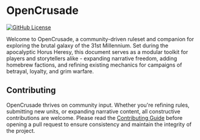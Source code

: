 # OpenCrusade

[![GitHub License](https://img.shields.io/github/license/shanduur/OpenCrusade)](./LICENSE)

Welcome to OpenCrusade, a community-driven ruleset and companion for exploring the brutal galaxy of the 31st Millennium. Set during the apocalyptic Horus Heresy, this document serves as a modular toolkit for players and storytellers alike - expanding narrative freedom, adding homebrew factions, and refining existing mechanics for campaigns of betrayal, loyalty, and grim warfare.

## Contributing

OpenCrusade thrives on community input. Whether you're refining rules, submitting new units, or expanding narrative content, all constructive contributions are welcome. Please read the [Contributing Guide](CONTRIBUTING.md) before opening a pull request to ensure consistency and maintain the integrity of the project.
